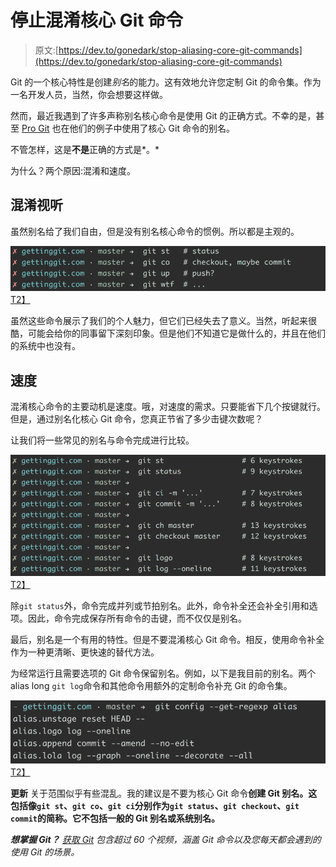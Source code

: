 # 停止混淆核心 Git 命令

> 原文:[https://dev.to/gonedark/stop-aliasing-core-git-commands](https://dev.to/gonedark/stop-aliasing-core-git-commands)

Git 的一个核心特性是创建*别名*的能力。这有效地允许您定制 Git 的命令集。作为一名开发人员，当然，你会想要这样做。

然而，最近我遇到了许多声称别名核心命令是使用 Git 的正确方式。不幸的是，甚至 [Pro Git](https://git-scm.com/book/en/v2/Git-Basics-Git-Aliases) 也在他们的例子中使用了核心 Git 命令的别名。

不管怎样，这是**不是**正确的方式是*。*

为什么？两个原因:混淆和速度。

## 混淆视听

虽然别名给了我们自由，但是没有别名核心命令的惯例。所以都是主观的。

[![Sample aliases of core Git commands](img/a7fd07e429996a1ce420f41ed5da24fe.png "Sample aliases of core Git commands")T2】](https://res.cloudinary.com/practicaldev/image/fetch/s--b-L0JfqL--/c_limit%2Cf_auto%2Cfl_progressive%2Cq_auto%2Cw_880/https://jason.pureconcepts.nimg/aliases-core-git-commands.png)

虽然这些命令展示了我们的个人魅力，但它们已经失去了意义。当然，听起来很酷，可能会给你的同事留下深刻印象。但是他们不知道它是做什么的，并且在他们的系统中也没有。

## 速度

混淆核心命令的主要动机是速度。哦，对速度的需求。只要能省下几个按键就行。但是，通过别名化核心 Git 命令，您真正节省了多少击键次数呢？

让我们将一些常见的别名与命令完成进行比较。

[![Keystroke comparison between aliases and command completion](img/e61667eb322cbe9ad7ec2d26acbebf67.png "Keystroke comparison between aliases and command completion")T2】](https://res.cloudinary.com/practicaldev/image/fetch/s--1W0dL8c3--/c_limit%2Cf_auto%2Cfl_progressive%2Cq_auto%2Cw_880/https://jason.pureconcepts.nimg/keystrokes-git-aliases-vs-command-completion.png)

除`git status`外，命令完成并列或节拍别名。此外，命令补全还会补全引用和选项。因此，命令完成保存所有命令的击键，而不仅仅是别名。

最后，别名是一个有用的特性。但是不要混淆核心 Git 命令。相反，使用命令补全作为一种更清晰、更快速的替代方法。

为经常运行且需要选项的 Git 命令保留别名。例如，以下是我目前的别名。两个 alias long `git log`命令和其他命令用额外的定制命令补充 Git 的命令集。

[![My current Git aliases](img/8d6e206ca89726baceb14d6365dab166.png "My current Git aliases")T2】](https://res.cloudinary.com/practicaldev/image/fetch/s--jp-514dE--/c_limit%2Cf_auto%2Cfl_progressive%2Cq_auto%2Cw_880/https://jason.pureconcepts.nimg/jmac-git-aliases.png)

**更新**
关于范围似乎有些混乱。我的建议是不要为核心 Git 命令**创建 **Git 别名**。这包括像`git st`、`git co`、`git ci`分别作为`git status`、`git checkout`、`git commit`的简称。它不包括一般的 Git 别名或系统别名。**

***想掌握 Git？** [获取 Git](https://gettinggit.com) 包含超过 60 个视频，涵盖 Git 命令以及您每天都会遇到的使用 Git 的场景。*